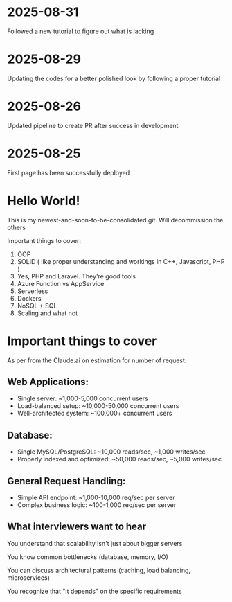 # 2025-08-31

Followed a new tutorial to figure out what is lacking

# 2025-08-29

Updating the codes for a better polished look by following a proper tutorial

# 2025-08-26

Updated pipeline to create PR after success in development

# 2025-08-25

First page has been successfully deployed

# Hello World!

This is my newest-and-soon-to-be-consolidated git. Will decommission the others

Important things to cover:

1. OOP
2. SOLID ( like proper understanding and workings in C++, Javascript, PHP )
3. Yes, PHP and Laravel. They're good tools
4. Azure Function vs AppService
5. Serverless
6. Dockers
7. NoSQL + SQL
8. Scaling and what not

# Important things to cover

As per from the Claude.ai on estimation for number of request:

## Web Applications:

- Single server: ~1,000-5,000 concurrent users
- Load-balanced setup: ~10,000-50,000 concurrent users
- Well-architected system: ~100,000+ concurrent users

## Database:

- Single MySQL/PostgreSQL: ~10,000 reads/sec, ~1,000 writes/sec
- Properly indexed and optimized: ~50,000 reads/sec, ~5,000 writes/sec

## General Request Handling:

- Simple API endpoint: ~1,000-10,000 req/sec per server
- Complex business logic: ~100-1,000 req/sec per server

## What interviewers want to hear

You understand that scalability isn't just about bigger servers

You know common bottlenecks (database, memory, I/O)

You can discuss architectural patterns (caching, load balancing, microservices)

You recognize that "it depends" on the specific requirements
